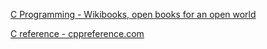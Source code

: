  [C Programming - Wikibooks, open books for an open world](https://en.wikibooks.org/wiki/C_Programming) 

 [C reference - cppreference.com](https://en.cppreference.com/w/c) 